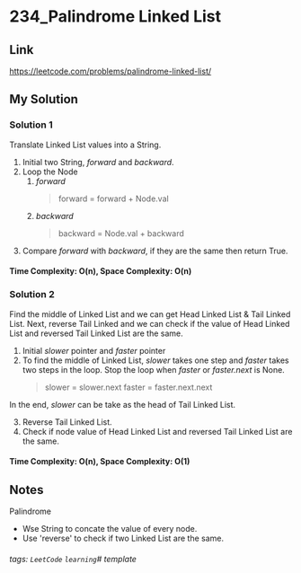 # 234_Palindrome Linked List

## Link
https://leetcode.com/problems/palindrome-linked-list/

## My Solution

### Solution 1
Translate Linked List values into a String.
1. Initial two String, *forward* and *backward*.
2. Loop the Node
	1. *forward*
		> forward = forward + Node.val
	2. *backward*
		> backward = Node.val + backward
3. Compare *forward* with *backward*, if they are the same then return True.

#### Time Complexity: O(n), Space Complexity: O(n)

### Solution 2
Find the middle of Linked List and we can get Head Linked List & Tail Linked List. Next, reverse Tail Linked and we can check if the value of Head Linked List and reversed Tail Linked List are the same.
1. Initial *slower* pointer and *faster* pointer
2. To find the middle of Linked List, *slower* takes one step and *faster* takes two steps in the loop. Stop the loop when *faster* or *faster.next* is None. 
	> slower = slower.next
	> faster = faster.next.next
	
In the end, *slower* can be take as the head of Tail Linked List.


3. Reverse Tail Linked List.
4. Check if node value of Head Linked List and reversed Tail Linked List are the same.

#### Time Complexity: O(n), Space Complexity: O(1)

## Notes
Palindrome 
- Wse String to concate the value of every node.
- Use 'reverse' to check if two Linked List are the same.

###### tags: `LeetCode` `learning`# template